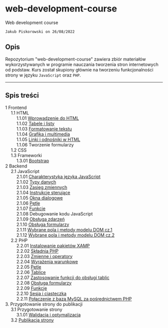 # web-development-course

Web development course

`Jakub Piskorowski on 26/08/2022`

## Opis

Repozytorium "web-development-course" zawiera zbiór materiałów wykorzystywanych w programie nauczania tworzenia stron internetowych od podstaw. Kurs został skupiony głównie na tworzeniu funkcjonalności strony w języku `JavaScript` oraz `PHP`. 

---

## Spis treści
1 Frontend \
&emsp; 1.1 HTML \
&emsp; &emsp; 1.1.01 [Wprowadzenie do HTML](./1-frontend/1-1-html/1-1-01-wprowadzenie-html/README.md)  \
&emsp; &emsp; 1.1.02 [Tabele i listy](./1-frontend/1-1-html/1-1-02-tabele-listy/README.md)\
&emsp; &emsp; 1.1.03 [Formatowanie tekstu](./1-frontend/1-1-html/1-1-03-tekst-obraz/README.md) \
&emsp; &emsp; 1.1.04 [Grafika i multimedia](./1-frontend/1-1-html/1-1-04-grafika-multimedia/README.md) \
&emsp; &emsp; 1.1.05 [Linki i odnośniki w HTML](./1-frontend/1-1-html/1-1-05-Linki/README.md) \
&emsp; &emsp; 1.1.06 Tworzenie formularzy \
&emsp; 1.2 CSS \
&emsp; 1.3 Frameworki \
&emsp; &emsp; 1.3.01 [Bootstrap](./1-frontend/1-3-frameworki/1-3-01-Bootstrap/README.md) \
2 Backend \
&emsp; 2.1 JavaScript \
&emsp; &emsp; 2.1.01 [Charakterystyka języka JavaScript](2-backend/2-1-javascript/2-1-01-charakterystyka-jezyka/README.md) \
&emsp; &emsp; 2.1.02 [Typy danych](2-backend/2-1-javascript/2-1-02-typy-danych/README.md) \
&emsp; &emsp; 2.1.03 [Zasięg zmiennych](2-backend/2-1-javascript/2-1-03-zasieg-zmiennych/README.md) \
&emsp; &emsp; 2.1.04 [Instrukcje sterujące](2-backend/2-1-javascript/2-1-04-instrukcje-sterujace/README.md) \
&emsp; &emsp; 2.1.05 [Okna dialogowe](2-backend/2-1-javascript/2-1-05-okna-dialogowe/README.md) \
&emsp; &emsp; 2.1.06 [Pętle](2-backend/2-1-javascript/2-1-06-petle/README.md) \
&emsp; &emsp; 2.1.07 [Funkcje](2-backend/2-1-javascript/2-1-07-funkcje/README.md) \
&emsp; &emsp; 2.1.08 Debugowanie kodu JavaScript \
&emsp; &emsp; 2.1.09 [Obsługa zdarzeń](2-backend/2-1-javascript/2-1-09-obsluga-zdarzen/README.md) \
&emsp; &emsp; 2.1.10 [Obsługa formularzy](2-backend/2-1-javascript/2-1-10-obsluga-formularzy/README.md) \
&emsp; &emsp; 2.1.11 [Wybrane pola i metody modelu DOM cz.1](2-backend/2-1-javascript/2-1-11-dom-cz1/README.md) \
&emsp; &emsp; 2.1.12 [Wybrane pola i metody modelu DOM cz.2](2-backend/2-1-javascript/2-1-12-dom-cz2/README.md) \
&emsp; 2.2 PHP \
&emsp; &emsp; 2.2.01 [Instalowanie pakietów XAMP](2-backend/2-2-php/2-2-01-instalowanie-xamp/README.md) \
&emsp; &emsp; 2.2.02 [Składnia PHP](2-backend/2-2-php/2-2-02-skladnia-php/README.md) \
&emsp; &emsp; 2.2.03 [Zmienne i operatory](2-backend/2-2-php/2-2-03-zmienne-operatory/README.md) \
&emsp; &emsp; 2.2.04 [Wyrażenia warunkowe](2-backend/2-2-php/2-2-04-wyrazenia-warunkowe/README.md) \
&emsp; &emsp; 2.2.05 [Pętle](2-backend/2-2-php/2-2-05-petle/README.md) \
&emsp; &emsp; 2.2.06 [Tablice](2-backend/2-2-php/2-2-06-Tablice/README.md) \
&emsp; &emsp; 2.2.07 [Zastosowanie funkcji do obsługi tablic](2-backend/2-2-php/2-2-07-funkcje-do-tablic/README.md) \
&emsp; &emsp; 2.2.08 [Obsługa formularzy](2-backend/2-2-php/2-2-08-obsluga-formularzy/README.md) \
&emsp; &emsp; 2.2.09 [Funkcje](2-backend/2-2-php/2-2-09-funkcje/README.md) \
&emsp; &emsp; 2.2.10 [Sesja i ciasteczka](2-backend/2-2-php/2-2-10-sesja-ciasteczka/README.md) \
&emsp; &emsp; 2.2.11 [Połączenie z bazą MySQL za pośrednictwem PHP](2-backend/2-2-php/2-2-11-mysql-z-php/README.md) \
3. Przygotowanie strony do publikacji \
&emsp; 3.1 Przygotowanie strony \
&emsp; &emsp; 3.1.01 [Walidacja i optymalizacja](./3-przygotowanie-publikacja/3-1-przygotowanie-strony/3-1-01-walidacja-optymalizacja/README.md) \
&emsp; 3.2 [Publikacja strony](./3-przygotowanie-publikacja/3-2-Publikacja-strony/README.md)


